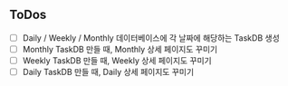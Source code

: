 ## ToDos

- [ ] Daily / Weekly / Monthly 데이터베이스에 각 날짜에 해당하는 TaskDB 생성
- [ ] Monthly TaskDB 만들 때, Monthly 상세 페이지도 꾸미기
- [ ] Weekly TaskDB 만들 때, Weekly 상세 페이지도 꾸미기
- [ ] Daily TaskDB 만들 때, Daily 상세 페이지도 꾸미기
